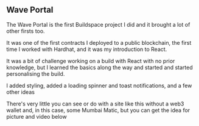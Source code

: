 ## Wave Portal

The Wave Portal is the first Buildspace project I did and it brought a lot of other firsts too.

It was one of the first contracts I deployed to a public blockchain, the first time I worked with Hardhat, and it was my introduction to React.

It was a bit of challenge working on a build with React with no prior knowledge, but I learned the basics along the way and started and started personalising the build.

I added styling, added a loading spinner and toast notifications, and a few other ideas 

There's very little you can see or do with a site like this without a web3 wallet and, in this case, some Mumbai Matic, but you can get the idea for picture and video below
